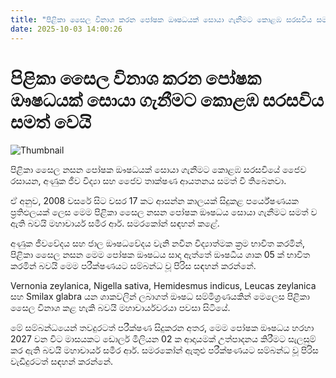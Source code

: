 ```yaml
---
title: "පිළිකා සෛල විනාශ කරන පෝෂක ඖෂධයක් සොයා ගැනීමට කොළඹ සරසවිය සමත් වෙයි"
date: 2025-10-03 14:00:26
---
```


# පිළිකා සෛල විනාශ කරන පෝෂක ඖෂධයක් සොයා ගැනීමට කොළඹ සරසවිය සමත් වෙයි

![Thumbnail](https://helakuru.sgp1.cdn.digitaloceanspaces.com/esana/images/lib/cancer-nw.jpg)

පිළිකා සෛල නසන පෝෂක ඖෂධයක් සොයා ගැනීමට කොළඹ සරසවියේ ජෛව රසායන, අණුක ජීව විද්‍යා සහ ජෛව තාක්ෂණ ආයතනය සමත් වී තිබෙනවා.

ඒ අනුව, 2008 වසරේ සිට වසර 17 කට ආසන්න කාලයක් සිදුකළ පර්යේෂණයක ප්‍රතිඵලයක් ලෙස මෙම පිළිකා සෛල නසන පෝෂක ඖෂධය සොයා ගැනීමට සමත් ව ඇති බවයි මහාචාර්ය සමීර ආර්. සමරකෝන් සඳහන් කළේ.

අණුක ජීවවේදය සහ ජාල ඖෂධවේදය වැනි නවීන විද්‍යාත්මක ක්‍රම භාවිත කරමින්, පිළිකා සෛල නසන මෙම පෝෂක ඖෂධය සාදා ඇත්තේ ඖෂධීය ශාක 05 ක් භාවිත කරමින් බවයි මෙම පරීක්ෂණයට සම්බන්ධ වූ පිරිස සඳහන් කරන්නේ.

Vernonia zeylanica, Nigella sativa, Hemidesmus indicus, Leucas zeylanica සහ Smilax glabra යන ශාකවලින් ලබාගත් ඖෂධ සම්මිශ්‍රණයකින් මෙලෙස පිළිකා සෛල විනාශ කළ හැකි බවයි මහාචාර්යවරයා පවසා සිටියේ.

මේ සම්බන්ධයෙන් තවදුරටත් පරීක්ෂණ සිදුකරන අතර, මෙම පෝෂක ඖෂධය හරහා 2027 වන විට මාසයකට ඩොලර් මිලියන 02 ක ආදායමක් උත්පාදනය කිරීමට සැලසුම් කර ඇති බවයි මහාචාර්ය සමීර ආර්. සමරකෝන් ඇතුළු පරීක්ෂණයට සම්බන්ධ වූ පිරිස වැඩිදුරටත් සඳහන් කරන්නේ.

